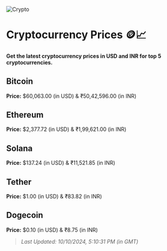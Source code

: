 
![Crypto](https://www.techguide.com.au/wp-content/uploads/2020/11/crypto3.jpeg)

# Cryptocurrency Prices 🪙📈

#### Get the latest cryptocurrency prices in USD and INR for top 5 cryptocurrencies.

## Bitcoin

**Price:** $60,063.00 (in USD) & ₹50,42,596.00 (in INR)

## Ethereum

**Price:** $2,377.72 (in USD) & ₹1,99,621.00 (in INR)

## Solana

**Price:** $137.24 (in USD) & ₹11,521.85 (in INR)

## Tether

**Price:** $1.00 (in USD) & ₹83.82 (in INR)

## Dogecoin

**Price:** $0.10 (in USD) & ₹8.75 (in INR)

> _Last Updated: 10/10/2024, 5:10:31 PM (in GMT)_
